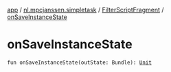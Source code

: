 [app](../../index.md) / [nl.mpcjanssen.simpletask](../index.md) / [FilterScriptFragment](index.md) / [onSaveInstanceState](.)

# onSaveInstanceState

`fun onSaveInstanceState(outState: Bundle): `[`Unit`](https://kotlinlang.org/api/latest/jvm/stdlib/kotlin/-unit/index.html)